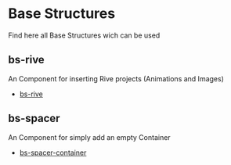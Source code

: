 # Base Structures

Find here all Base Structures wich can be used

## bs-rive

An Component for inserting Rive projects (Animations and Images)

- [bs-rive](bs-rive.md)

## bs-spacer

An Component for simply add an empty Container

- [bs-spacer-container](bs-spacer-container.md)

